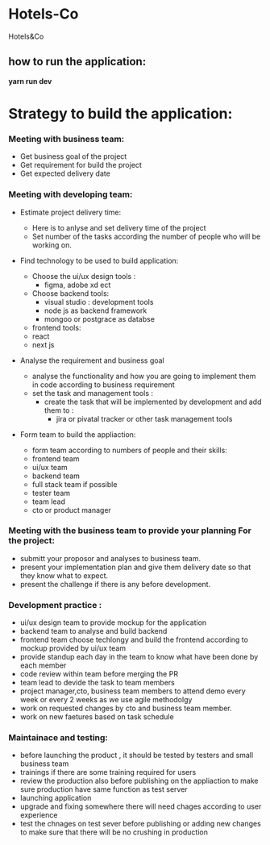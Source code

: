# Hotels-Co
Hotels&amp;Co 

## how to run the application:
**yarn run dev**

# Strategy to build the application:

### Meeting with business team:

- Get business goal of the project
- Get requirement for build the project
- Get expected delivery date

### Meeting with developing team:

- Estimate project delivery time:
  - Here is to anlyse and set delivery time of the project
  - Set number of the tasks according the number of people who will be working on.
  
- Find technology to be used to build application:
  - Choose the ui/ux design tools :
     - figma, adobe xd ect
  - Choose backend tools:
     - visual studio : development tools
     - node js as backend framework
     - mongoo or postgrace as databse
   - frontend tools:
    - react 
    - next js
    
- Analyse the requirement and business goal 
  - analyse the functionality and how you are going to implement them in code according to business requirement
  - set the task and management tools :
    - create the task that will be implemented by development and add them to :
      - jira or pivatal tracker or other task management tools

- Form team to build the appliaction:
  - form team according to numbers of people and their skills:
   - frontend team
   - ui/ux team
   - backend team
   - full stack team if possible
   - tester team
   - team lead
   - cto or product manager 
 
### Meeting with the business team to provide your planning For the project:

 - submitt your proposor and analyses to business team.
 - present your implementation plan and give them delivery date so that they know what to expect.
 - present the challenge if there is any before development.

### Development practice :

- ui/ux design team to provide mockup for the application
- backend team to analyse and build backend
- frontend team choose techlongy and build the frontend according to mockup provided by ui/ux team
- provide standup each day in the team to know what have been done by each member
- code review within team before merging the PR 
- team lead to devide the task to team members
- project manager,cto, business team members to attend demo every week or every 2 weeks as we use agile methodolgy 
- work on requested changes by cto and business team member.
- work on new faetures based on task schedule 

### Maintainace and testing:
- before launching the product , it should be tested by testers and small business team
- trainings if there are some training required for users
- review the production also before publishing on the appliaction to make sure production have same function as test server
- launching application 
- upgrade and fixing somewhere there will need chages according to user experience 
- test the chnages on test sever before publishing or adding new changes to make sure that there will be no crushing in production
